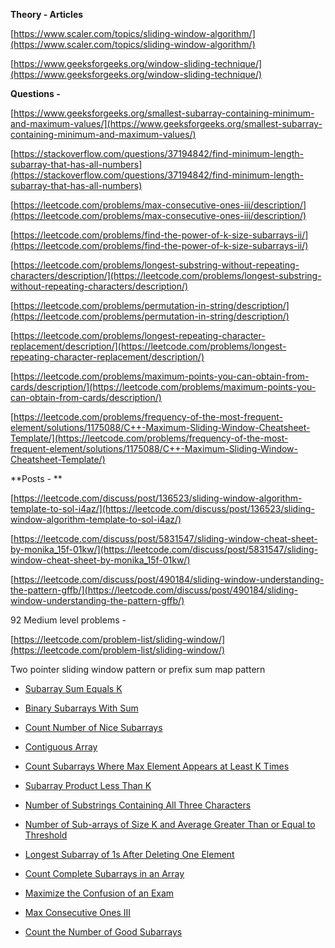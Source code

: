 **Theory - Articles**

[https://www.scaler.com/topics/sliding-window-algorithm/](https://www.scaler.com/topics/sliding-window-algorithm/)

[https://www.geeksforgeeks.org/window-sliding-technique/](https://www.geeksforgeeks.org/window-sliding-technique/)

**Questions -**

[https://www.geeksforgeeks.org/smallest-subarray-containing-minimum-and-maximum-values/](https://www.geeksforgeeks.org/smallest-subarray-containing-minimum-and-maximum-values/)

[https://stackoverflow.com/questions/37194842/find-minimum-length-subarray-that-has-all-numbers](https://stackoverflow.com/questions/37194842/find-minimum-length-subarray-that-has-all-numbers)

[https://leetcode.com/problems/max-consecutive-ones-iii/description/](https://leetcode.com/problems/max-consecutive-ones-iii/description/)

[https://leetcode.com/problems/find-the-power-of-k-size-subarrays-ii/](https://leetcode.com/problems/find-the-power-of-k-size-subarrays-ii/)

[https://leetcode.com/problems/longest-substring-without-repeating-characters/description/](https://leetcode.com/problems/longest-substring-without-repeating-characters/description/)

[https://leetcode.com/problems/permutation-in-string/description/](https://leetcode.com/problems/permutation-in-string/description/)

[https://leetcode.com/problems/longest-repeating-character-replacement/description/](https://leetcode.com/problems/longest-repeating-character-replacement/description/)

[https://leetcode.com/problems/maximum-points-you-can-obtain-from-cards/description/](https://leetcode.com/problems/maximum-points-you-can-obtain-from-cards/description/)

[https://leetcode.com/problems/frequency-of-the-most-frequent-element/solutions/1175088/C++-Maximum-Sliding-Window-Cheatsheet-Template/](https://leetcode.com/problems/frequency-of-the-most-frequent-element/solutions/1175088/C++-Maximum-Sliding-Window-Cheatsheet-Template/)

**Posts - **

[https://leetcode.com/discuss/post/136523/sliding-window-algorithm-template-to-sol-i4az/](https://leetcode.com/discuss/post/136523/sliding-window-algorithm-template-to-sol-i4az/)

[https://leetcode.com/discuss/post/5831547/sliding-window-cheat-sheet-by-monika_15f-01kw/](https://leetcode.com/discuss/post/5831547/sliding-window-cheat-sheet-by-monika_15f-01kw/)

[https://leetcode.com/discuss/post/490184/sliding-window-understanding-the-pattern-gffb/](https://leetcode.com/discuss/post/490184/sliding-window-understanding-the-pattern-gffb/)


92 Medium level problems -

[https://leetcode.com/problem-list/sliding-window/](https://leetcode.com/problem-list/sliding-window/)

Two pointer sliding window pattern or prefix sum map pattern

- [Subarray Sum Equals K](https://leetcode.com/problems/subarray-sum-equals-k/description/)

- [Binary Subarrays With Sum](https://leetcode.com/problems/binary-subarrays-with-sum/description/)

- [Count Number of Nice Subarrays](https://leetcode.com/problems/count-number-of-nice-subarrays)

- [Contiguous Array](https://leetcode.com/problems/contiguous-array/description/)

- [Count Subarrays Where Max Element Appears at Least K Times](https://leetcode.com/problems/count-subarrays-where-max-element-appears-at-least-k-times/description/)

- [Subarray Product Less Than K](https://leetcode.com/problems/subarray-product-less-than-k/)

- [Number of Substrings Containing All Three Characters](https://leetcode.com/problems/number-of-substrings-containing-all-three-characters/description/)

- [Number of Sub-arrays of Size K and Average Greater Than or Equal to Threshold](https://leetcode.com/problems/number-of-sub-arrays-of-size-k-and-average-greater-than-or-equal-to-threshold/description/)

- [Longest Subarray of 1s After Deleting One Element](https://leetcode.com/problems/longest-subarray-of-1s-after-deleting-one-element/description/)

- [Count Complete Subarrays in an Array](https://leetcode.com/problems/count-complete-subarrays-in-an-array/description/)

- [Maximize the Confusion of an Exam](https://leetcode.com/problems/maximize-the-confusion-of-an-exam/description/)

- [Max Consecutive Ones III](https://leetcode.com/problems/max-consecutive-ones-iii/description/)

- [Count the Number of Good Subarrays](https://leetcode.com/problems/count-the-number-of-good-subarrays/description)
